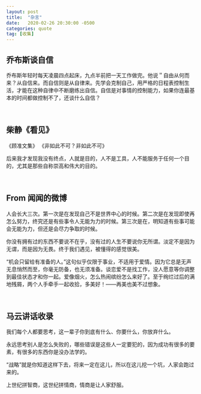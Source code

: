 ```yaml
---
layout: post
title:  "杂言"
date:   2020-02-26 20:30:00 -0500
categories: quote
tag: [收集]
---
```


## 乔布斯谈自信

乔布斯年轻时每天凌晨四点起床，九点半前把一天工作做完。他说＂自由从何而来？从自信来。而自信则是从自律来。先学会克制自己，用严格的日程表控制生活，才能在这种自律中不断磨练出自信。自信是对事情的控制能力，如果你连最基本的时间都做控制不了，还谈什么自信？

<br/>

## 柴静《看见》

《顾准文集》
《非如此不可？非如此不可》

后来我才发现我没有终点，人就是目的，人不是工具，人不能服务于任何一个目的，尤其是那些自称崇高和伟大的目的。

<br/>

## From 闻闻的微博

人会长大三次。第一次是在发现自己不是世界中心的时候。第二次是在发现即使再怎么努力，终究还是有些事令人无能为力的时候。第三次是在，明知道有些事可能会无能为力，但还是会尽力争取的时候。

你没有拥有过的东西不要说不在乎，没有过的人生不要说你无所谓。淡定不是因为无谓，而是因为无畏。终于我们遇见，被懂得的感觉很美。

“机会只留给有准备的人。”这句似乎仅限于事业，不适用于爱情。因为它总是无声无息悄然而至，你毫无防备，也无须准备。谈恋爱不是找工作，没人愿意等你调整到最佳状态才和你一起。爱像烟火，怎么热闹缤纷怎么来好了。至于绚烂过后的满地残屑，两个人手牵手一起收拾，多美好！——再美也美不过想象。

<br/>

## 马云讲话收录

我们每个人都要思考，这一辈子你到底有什么、你要什么，你放弃什么。

永远思考别人是怎么失败的，哪些错误是这些人一定要犯的，因为成功有很多的要素，有很多的东西你是没办法学的。

“战略”就是你知道这样下去，将来一定在这儿，所以在这儿挖一个坑，人家会跑过来的。

上世纪拼智商，这世纪拼情商，情商是让人家舒服。


